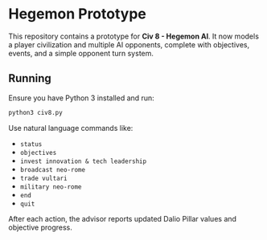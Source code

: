 # Hegemon Prototype

This repository contains a prototype for **Civ 8 - Hegemon AI**. It now models a player civilization and multiple AI opponents, complete with objectives, events, and a simple opponent turn system.

## Running

Ensure you have Python 3 installed and run:

```bash
python3 civ8.py
```

Use natural language commands like:

- `status`
- `objectives`
- `invest innovation & tech leadership`
- `broadcast neo-rome`
- `trade vultari`
- `military neo-rome`
- `end`
- `quit`

After each action, the advisor reports updated Dalio Pillar values and objective progress.
